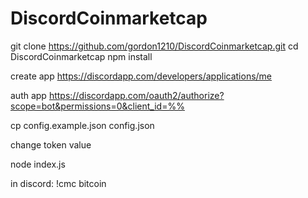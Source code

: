 # DiscordCoinmarketcap

git clone https://github.com/gordon1210/DiscordCoinmarketcap.git
cd DiscordCoinmarketcap
npm install

create app
https://discordapp.com/developers/applications/me

auth app
https://discordapp.com/oauth2/authorize?scope=bot&permissions=0&client_id=%%

cp config.example.json config.json

change token value

node index.js


in discord:
!cmc bitcoin
